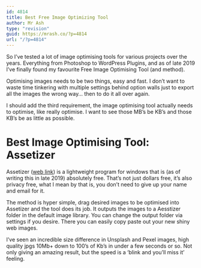 ```yaml
---
id: 4814
title: Best Free Image Optimizing Tool
author: Mr Ash
type: "revision"
guid: https://mrash.co/?p=4814
url: "/?p=4814"
---
```


So I’ve tested a lot of image optimising tools for various projects over the years. Everything from Photoshop to WordPress Plugins, and as of late 2019 I’ve finally found my favourite Free Image Optimising Tool (and method).

Optimising images needs to be two things, easy and fast. I don’t want to waste time tinkering with multiple settings behind option walls just to export all the images the wrong way… then to do it all over again.

I should add the third requirement, the image optimising tool actually needs to optimise, like really optimise. I want to see those MB’s be KB’s and those KB’s be as little as possible.

# Best Image Optimising Tool: Assetizer

Assetizer ([web link](https://assetizr.com/)) is a lightweight program for windows that is (as of writing this in late 2019) absolutely free. That’s not just dollars free, it’s also privacy free, what I mean by that is, you don’t need to give up your name and email for it.

The method is hyper simple, drag desired images to be optimised into Assetizer and the tool does its job. It outputs the images to a Aesstizer folder in the default image library. You can change the output folder via settings if you desire. There you can easily copy paste out your new shiny web images.

I’ve seen an incredible size difference in Unsplash and Pexel images, high quality jpgs 10Mb+ down to 100’s of Kb’s in under a few seconds or so. Not only giving an amazing result, but the speed is a ‘blink and you’ll miss it’ feeling.